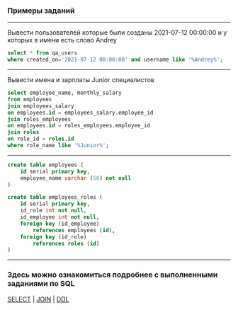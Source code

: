 ### Примеры заданий

---
Вывести пользователей которые были созданы 2021-07-12 00:00:00 и у которых в имени есть слово Andrey

```sql
select * from qa_users
where created_on='2021-07-12 00:00:00' and username like '%Andrey%';
```

---

Вывести имена и зарплаты Junior специалистов  

```sql
select employee_name, monthly_salary
from employees
join employees_salary
on employees.id = employees_salary.employee_id
join roles_employees
on employees.id = roles_employees.employee_id
join roles
on role_id = roles.id 
where role_name like '%Junior%';
```

---
```sql
create table employees (
	id serial primary key,
	employee_name varchar (50) not null
)

create table employees_roles (
	id serial primary key,
	id_role int not null,
	id_employee int not null,
	foreign key (id_employee)
		references employees (id),
	foreign key (id_role)
		references roles (id)
)
```
---

### Здесь можно ознакомиться подробнее с выполненными заданиями по SQL

[SELECT](https://github.com/bxrxsxv/QA_course/tree/SQL/HW_1) |
[JOIN](https://github.com/bxrxsxv/QA_course/tree/SQL/HW_2) |
[DDL](https://github.com/bxrxsxv/QA_course/tree/SQL/HW_3)
